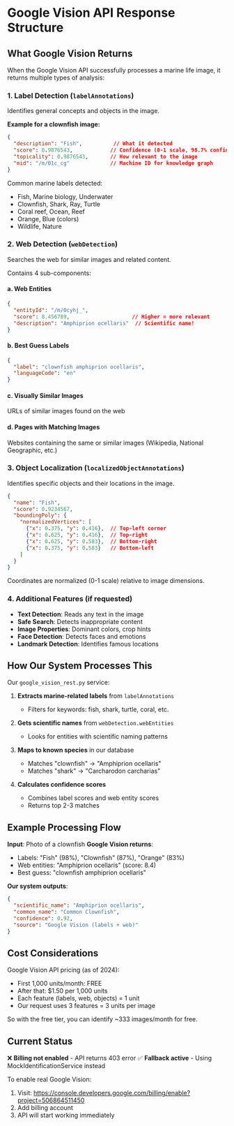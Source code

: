 # Google Vision API Response Structure

## What Google Vision Returns

When the Google Vision API successfully processes a marine life image, it returns multiple types of analysis:

### 1. **Label Detection** (`labelAnnotations`)
Identifies general concepts and objects in the image.

**Example for a clownfish image:**
```json
{
  "description": "Fish",          // What it detected
  "score": 0.9876543,            // Confidence (0-1 scale, 98.7% confident)
  "topicality": 0.9876543,       // How relevant to the image
  "mid": "/m/01c_cg"             // Machine ID for knowledge graph
}
```

Common marine labels detected:
- Fish, Marine biology, Underwater
- Clownfish, Shark, Ray, Turtle
- Coral reef, Ocean, Reef
- Orange, Blue (colors)
- Wildlife, Nature

### 2. **Web Detection** (`webDetection`)
Searches the web for similar images and related content.

Contains 4 sub-components:

#### a. Web Entities
```json
{
  "entityId": "/m/0cyhj_",
  "score": 8.456789,                    // Higher = more relevant
  "description": "Amphiprion ocellaris"  // Scientific name!
}
```

#### b. Best Guess Labels
```json
{
  "label": "clownfish amphiprion ocellaris",
  "languageCode": "en"
}
```

#### c. Visually Similar Images
URLs of similar images found on the web

#### d. Pages with Matching Images
Websites containing the same or similar images (Wikipedia, National Geographic, etc.)

### 3. **Object Localization** (`localizedObjectAnnotations`)
Identifies specific objects and their locations in the image.

```json
{
  "name": "Fish",
  "score": 0.9234567,
  "boundingPoly": {
    "normalizedVertices": [
      {"x": 0.375, "y": 0.416},  // Top-left corner
      {"x": 0.625, "y": 0.416},  // Top-right
      {"x": 0.625, "y": 0.583},  // Bottom-right
      {"x": 0.375, "y": 0.583}   // Bottom-left
    ]
  }
}
```
Coordinates are normalized (0-1 scale) relative to image dimensions.

### 4. **Additional Features** (if requested)

- **Text Detection**: Reads any text in the image
- **Safe Search**: Detects inappropriate content
- **Image Properties**: Dominant colors, crop hints
- **Face Detection**: Detects faces and emotions
- **Landmark Detection**: Identifies famous locations

## How Our System Processes This

Our `google_vision_rest.py` service:

1. **Extracts marine-related labels** from `labelAnnotations`
   - Filters for keywords: fish, shark, turtle, coral, etc.

2. **Gets scientific names** from `webDetection.webEntities`
   - Looks for entities with scientific naming patterns

3. **Maps to known species** in our database
   - Matches "clownfish" → "Amphiprion ocellaris"
   - Matches "shark" → "Carcharodon carcharias"

4. **Calculates confidence scores**
   - Combines label scores and web entity scores
   - Returns top 2-3 matches

## Example Processing Flow

**Input**: Photo of a clownfish
**Google Vision returns**: 
- Labels: "Fish" (98%), "Clownfish" (87%), "Orange" (83%)
- Web entities: "Amphiprion ocellaris" (score: 8.4)
- Best guess: "clownfish amphiprion ocellaris"

**Our system outputs**:
```json
{
  "scientific_name": "Amphiprion ocellaris",
  "common_name": "Common Clownfish",
  "confidence": 0.92,
  "source": "Google Vision (labels + web)"
}
```

## Cost Considerations

Google Vision API pricing (as of 2024):
- First 1,000 units/month: FREE
- After that: $1.50 per 1,000 units
- Each feature (labels, web, objects) = 1 unit
- Our request uses 3 features = 3 units per image

So with the free tier, you can identify ~333 images/month for free.

## Current Status

❌ **Billing not enabled** - API returns 403 error
✅ **Fallback active** - Using MockIdentificationService instead

To enable real Google Vision:
1. Visit: https://console.developers.google.com/billing/enable?project=506864511450
2. Add billing account
3. API will start working immediately